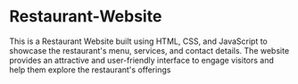 # Restaurant-Website
This is a Restaurant Website built using HTML, CSS, and JavaScript to showcase the restaurant's menu, services, and contact details. The website provides an attractive and user-friendly interface to engage visitors and help them explore the restaurant's offerings
